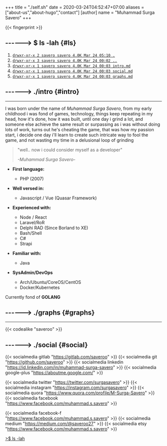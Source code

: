 +++
title = "./self.sh"
date = 2020-03-24T04:52:47+07:00
aliases = ["about-us","about-hugo","contact"]
[author]
name = "Muhammad Surga Savero"
+++

{{< fingerprint >}}

------> $ ls -lah {#ls}
---
1. [`drwxr-xr-x 2 savero savero 4.0K Mar 24 05:10 .`](../)  
2. [`drwxr-xr-x 3 savero savero 4.0K Mar 24 00:02 ..`]()  
3. [`drwxr-xr-x 1 savero savero 4.0K Mar 24 00:03 intro.md`](#intro)  
4. [`drwxr-xr-x 1 savero savero 4.0K Mar 24 00:03 social.md`](#social)  
5. [`drwxr-xr-x 1 savero savero 4.0K Mar 24 00:03 graphs.md`](#graphs)  

------> ./intro {#intro}
---
---
I was born under the name of *Muhammad Surga Savero*, 
from my early childhood i was fond of games, technology,
things keep repeating in my head, how it's done, how it was built,
until one day i grind a lot, and someone else achieve the same result or surpassing as i was without doing lots of work,
turns out he's cheating the game, that was how my passion start, i decide one day i'll learn
to create such intricate way to fool the game, and not wasting my time in a delusional loop of grinding

> "well.. now i could consider myself as a developer"
>
> _-Muhammad Surga Savero-_

- **First language:**
    - PHP (2007)
- **Well versed in:**
    - Javascript / Vue (Quasar Framework)
- **Experienced with:**
    - Node / React
    - Laravel/RoR
    - Delphi RAD (Since Borland to XE)
    - Bash/Shell
    - C#
    - Strapi
- **Familiar with:** 
    - Java

- **SysAdmin/DevOps**
    - Arch/Ubuntu/CoreOS/CentOS
    - Docker/Kubernetes

Currently fond of **GOLANG**

------> ./graphs {#graphs}
---
---

{{< codealike "saveroo" >}}  

------> ./social {#social}
---
{{< socialmedia gitlab "https://gitlab.com/saveroo" >}}
{{< socialmedia git "https://github.com/saveroo" >}}
{{< socialmedia linkedin "https://id.linkedin.com/in/muhammad-surga-savero" >}}
{{< socialmedia google-plus "https://aboutme.google.com/" >}}

{{< socialmedia twitter "https://twitter.com/surgasavero" >}}
{{< socialmedia instagram "https://instagram.com/surgasavero" >}}
{{< socialmedia quora "https://www.quora.com/profile/M-Surga-Savero" >}}
{{< socialmedia facebook "https://www.facebook.com/muhammad.s.savero" >}}  
 
{{< socialmedia facebook-f "https://www.facebook.com/muhammad.s.savero" >}}
{{< socialmedia medium "https://medium.com/@saveroo27" >}}
{{< socialmedia etsy "https://www.facebook.com/muhammad.s.savero" >}}

[>$ ls -lah](#ls)  
